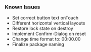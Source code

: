 ### Known Issues

* Set correct button text onTouch
* Different horizontal vertical layouts
* Restore lock state on destroy
* Implement Confirm-Dialog on reset
* Change time format to: 00:00.00
* Finalize package naming
